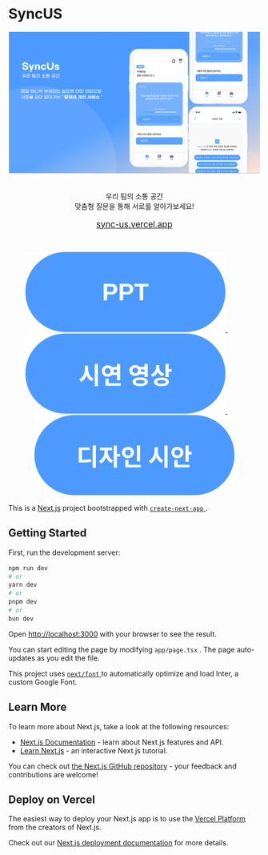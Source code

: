 # **SyncUS**

<div align="center">
	<img src="assets/Banner.png" />
	<br />
	<br />
	<p>
		우리 팀의 소통 공간<br />맞춤형 질문을 통해 서로를 알아가보세요!<br /><br />
		<a href="http://sync-us.vercel.app"><big>sync-us.vercel.app</big></a
		><br />
	</p>
	<br />
	<p align="center">
		<a href="assets/PPT.pdf">
			<img src="assets/ppt.svg" />
		</a>
    &nbsp;&nbsp;&nbsp;&nbsp;&nbsp;&nbsp;&nbsp;&nbsp;
		<a href="https://youtube.com/shorts/Ppv1x-yG5mw?feature=share">
			<img src="assets/시연 영상.svg" />
		</a>
    &nbsp;&nbsp;&nbsp;&nbsp;&nbsp;&nbsp;&nbsp;&nbsp;
		<a href="https://www.figma.com/design/tOX4R9TJvb5tlEcXH2VSka/Project-for-Sync?node-id=43-253">
			<img src="assets/디자인 시안.svg" />
		</a>
	</p>
</div>

This is a [Next.js](https://nextjs.org/) project bootstrapped with [ `create-next-app` ](https://github.com/vercel/next.js/tree/canary/packages/create-next-app).

## Getting Started

First, run the development server:

```bash
npm run dev
# or
yarn dev
# or
pnpm dev
# or
bun dev
```

Open [http://localhost:3000](http://localhost:3000) with your browser to see the result.

You can start editing the page by modifying `app/page.tsx` . The page auto-updates as you edit the file.

This project uses [ `next/font` ](https://nextjs.org/docs/basic-features/font-optimization) to automatically optimize and load Inter, a custom Google Font.

## Learn More

To learn more about Next.js, take a look at the following resources:

-   [Next.js Documentation](https://nextjs.org/docs) - learn about Next.js features and API.
-   [Learn Next.js](https://nextjs.org/learn) - an interactive Next.js tutorial.

You can check out [the Next.js GitHub repository](https://github.com/vercel/next.js/) - your feedback and contributions are welcome!

## Deploy on Vercel

The easiest way to deploy your Next.js app is to use the [Vercel Platform](https://vercel.com/new?utm_medium=default-template&filter=next.js&utm_source=create-next-app&utm_campaign=create-next-app-readme) from the creators of Next.js.

Check out our [Next.js deployment documentation](https://nextjs.org/docs/deployment) for more details.
